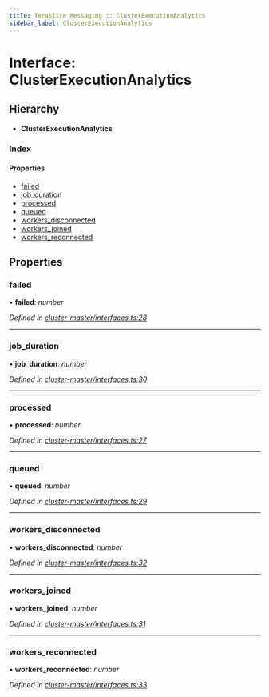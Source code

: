 ```yaml
---
title: Teraslice Messaging :: ClusterExecutionAnalytics
sidebar_label: ClusterExecutionAnalytics
---
```


# Interface: ClusterExecutionAnalytics

## Hierarchy

* **ClusterExecutionAnalytics**

### Index

#### Properties

* [failed](clusterexecutionanalytics.md#failed)
* [job_duration](clusterexecutionanalytics.md#job_duration)
* [processed](clusterexecutionanalytics.md#processed)
* [queued](clusterexecutionanalytics.md#queued)
* [workers_disconnected](clusterexecutionanalytics.md#workers_disconnected)
* [workers_joined](clusterexecutionanalytics.md#workers_joined)
* [workers_reconnected](clusterexecutionanalytics.md#workers_reconnected)

## Properties

###  failed

• **failed**: *number*

*Defined in [cluster-master/interfaces.ts:28](https://github.com/terascope/teraslice/blob/6e018493/packages/teraslice-messaging/src/cluster-master/interfaces.ts#L28)*

___

###  job_duration

• **job_duration**: *number*

*Defined in [cluster-master/interfaces.ts:30](https://github.com/terascope/teraslice/blob/6e018493/packages/teraslice-messaging/src/cluster-master/interfaces.ts#L30)*

___

###  processed

• **processed**: *number*

*Defined in [cluster-master/interfaces.ts:27](https://github.com/terascope/teraslice/blob/6e018493/packages/teraslice-messaging/src/cluster-master/interfaces.ts#L27)*

___

###  queued

• **queued**: *number*

*Defined in [cluster-master/interfaces.ts:29](https://github.com/terascope/teraslice/blob/6e018493/packages/teraslice-messaging/src/cluster-master/interfaces.ts#L29)*

___

###  workers_disconnected

• **workers_disconnected**: *number*

*Defined in [cluster-master/interfaces.ts:32](https://github.com/terascope/teraslice/blob/6e018493/packages/teraslice-messaging/src/cluster-master/interfaces.ts#L32)*

___

###  workers_joined

• **workers_joined**: *number*

*Defined in [cluster-master/interfaces.ts:31](https://github.com/terascope/teraslice/blob/6e018493/packages/teraslice-messaging/src/cluster-master/interfaces.ts#L31)*

___

###  workers_reconnected

• **workers_reconnected**: *number*

*Defined in [cluster-master/interfaces.ts:33](https://github.com/terascope/teraslice/blob/6e018493/packages/teraslice-messaging/src/cluster-master/interfaces.ts#L33)*
